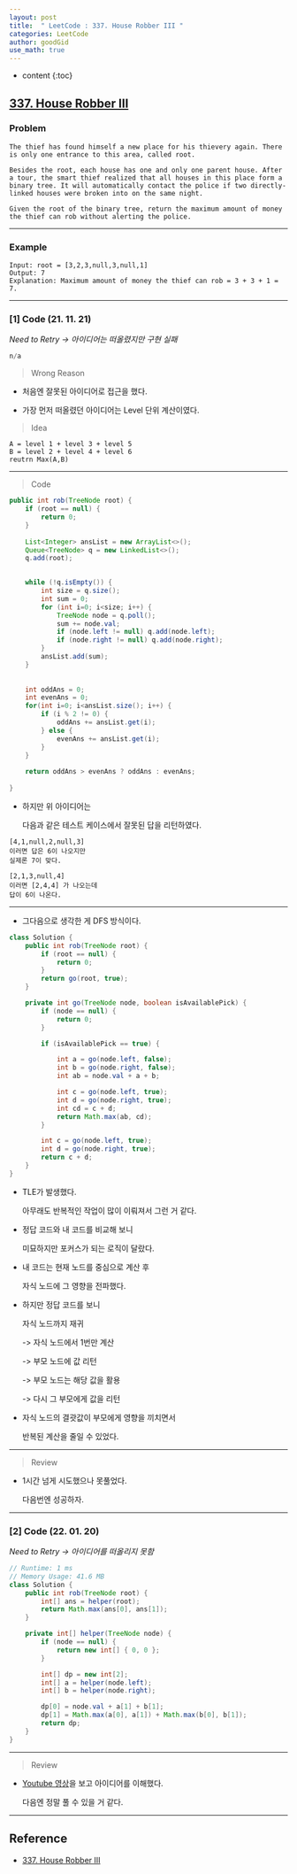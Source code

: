 ```yaml
---
layout: post
title:  " LeetCode : 337. House Robber III "
categories: LeetCode
author: goodGid
use_math: true
---
```

* content
{:toc}

## [337. House Robber III](https://leetcode.com/problems/house-robber-iii/)

### Problem

```
The thief has found himself a new place for his thievery again. There is only one entrance to this area, called root.

Besides the root, each house has one and only one parent house. After a tour, the smart thief realized that all houses in this place form a binary tree. It will automatically contact the police if two directly-linked houses were broken into on the same night.

Given the root of the binary tree, return the maximum amount of money the thief can rob without alerting the police.
```


---

### Example

```
Input: root = [3,2,3,null,3,null,1]
Output: 7
Explanation: Maximum amount of money the thief can rob = 3 + 3 + 1 = 7.
```

---

### [1] Code (21. 11. 21)

*Need to Retry -> 아이디어는 떠올렸지만 구현 실패*

``` java
n/a
```

> Wrong Reason

* 처음엔 잘못된 아이디어로 접근을 했다.

* 가장 먼저 떠올렸던 아이디어는 Level 단위 계산이였다.

> Idea

```
A = level 1 + level 3 + level 5 
B = level 2 + level 4 + level 6
reutrn Max(A,B)
```

---

> Code

``` java
public int rob(TreeNode root) {
    if (root == null) {
        return 0;
    }
    
    List<Integer> ansList = new ArrayList<>();
    Queue<TreeNode> q = new LinkedList<>();
    q.add(root);
    

    while (!q.isEmpty()) {
        int size = q.size();
        int sum = 0;
        for (int i=0; i<size; i++) {
            TreeNode node = q.poll();
            sum += node.val;
            if (node.left != null) q.add(node.left);
            if (node.right != null) q.add(node.right);
        }
        ansList.add(sum);
    }
    
    
    int oddAns = 0;
    int evenAns = 0;
    for(int i=0; i<ansList.size(); i++) {
        if (i % 2 != 0) {
            oddAns += ansList.get(i);
        } else {
            evenAns += ansList.get(i);
        }
    }
    
    return oddAns > evenAns ? oddAns : evenAns;
    
}
```

* 하지만 위 아이디어는

  다음과 같은 테스트 케이스에서 잘못된 답을 리턴하였다.

```
[4,1,null,2,null,3] 
이러면 답은 6이 나오지만
실제론 7이 맞다.

[2,1,3,null,4]
이러면 [2,4,4] 가 나오는데
답이 6이 나온다.
```

---

* 그다음으로 생각한 게 DFS 방식이다.

``` java
class Solution {
    public int rob(TreeNode root) {
        if (root == null) {
            return 0;
        }
        return go(root, true);
    }

    private int go(TreeNode node, boolean isAvailablePick) {
        if (node == null) {
            return 0;
        }

        if (isAvailablePick == true) {

            int a = go(node.left, false);
            int b = go(node.right, false);
            int ab = node.val + a + b;

            int c = go(node.left, true);
            int d = go(node.right, true);
            int cd = c + d;
            return Math.max(ab, cd);
        }

        int c = go(node.left, true);
        int d = go(node.right, true);
        return c + d;
    }
}
```

* TLE가 발생했다.

  아무래도 반복적인 작업이 많이 이뤄져서 그런 거 같다.

* 정답 코드와 내 코드를 비교해 보니

  미묘하지만 포커스가 되는 로직이 달랐다.

* 내 코드는 현재 노드를 중심으로 계산 후 

  자식 노드에 그 영향을 전파했다.

* 하지만 정답 코드를 보니 

  자식 노드까지 재귀

  -> 자식 노드에서 1번만 계산

  -> 부모 노드에 값 리턴

  -> 부모 노드는 해당 값을 활용

  -> 다시 그 부모에게 값을 리턴

* 자식 노드의 결괏값이 부모에게 영향을 끼치면서 

  반복된 계산을 줄일 수 있었다.

---

> Review

* 1시간 넘게 시도했으나 못풀었다.

  다음번엔 성공하자.

---

### [2] Code (22. 01. 20)

*Need to Retry -> 아이디어를 떠올리지 못함*

``` java
// Runtime: 1 ms
// Memory Usage: 41.6 MB
class Solution {
    public int rob(TreeNode root) {
        int[] ans = helper(root);
        return Math.max(ans[0], ans[1]);
    }

    private int[] helper(TreeNode node) {
        if (node == null) {
            return new int[] { 0, 0 };
        }

        int[] dp = new int[2];
        int[] a = helper(node.left);
        int[] b = helper(node.right);

        dp[0] = node.val + a[1] + b[1];
        dp[1] = Math.max(a[0], a[1]) + Math.max(b[0], b[1]);
        return dp;
    }
}
```
---

> Review

* [Youtube 영상](https://www.youtube.com/watch?v=nHR8ytpzz7c)을 보고 아이디어를 이해했다.

  다음엔 정말 풀 수 있을 거 같다.


---

## Reference

* [337. House Robber III](https://leetcode.com/problems/house-robber-iii/)